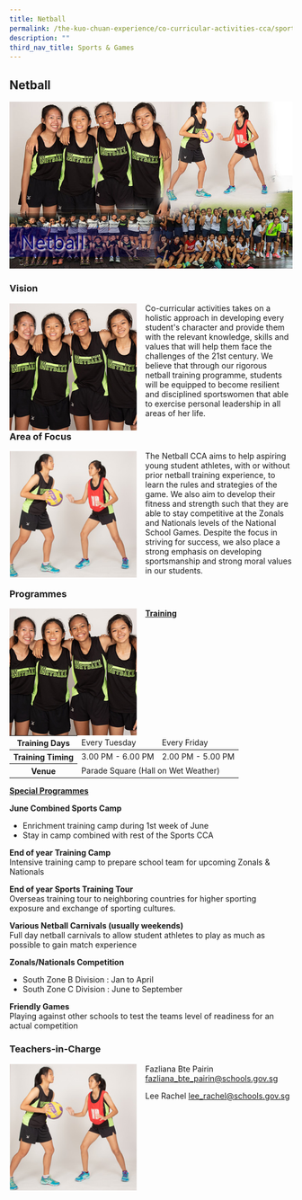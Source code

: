```yaml
---
title: Netball
permalink: /the-kuo-chuan-experience/co-curricular-activities-cca/sports-n-games/netball/
description: ""
third_nav_title: Sports & Games
---
```

## Netball

![](/images/The%20Kuo%20Chuan%20Experience/CCA/Netball/Netball.jpg)


### Vision

<img src="/images/The%20Kuo%20Chuan%20Experience/CCA/Netball/netball1.jpg" style="width:45%;margin-right:15px;" align = "left">

Co-curricular activities takes on a holistic approach in developing every student's character and provide them with the relevant knowledge, skills and values that will help them face the challenges of the 21st century. We believe that through our rigorous netball training programme, students will be equipped to become resilient and disciplined sportswomen that able to exercise personal leadership in all areas of her life.

### Area of Focus

<img src="/images/The%20Kuo%20Chuan%20Experience/CCA/Netball/netball2.jpg" style="width:45%;margin-right:15px;" align = "left">

The Netball CCA aims to help aspiring young student athletes, with or without prior netball training experience, to learn the rules and strategies of the game. We also aim to develop their fitness and strength such that they are able to stay competitive at the Zonals and Nationals levels of the National School Games. Despite the focus in striving for success, we also place a  strong emphasis on developing sportsmanship and strong moral values in our students.

### Programmes

<img src="/images/The%20Kuo%20Chuan%20Experience/CCA/Netball/netball1.jpg" style="width:45%;margin-right:15px;" align = "left">

**<u>Training</u>**

<table>
<thead>
  <tr>
    <th>Training Days</th>
    <td>Every Tuesday </td>
    <td>Every Friday</td>
  </tr>
</thead>
<tbody>
  <tr>
    <th>Training Timing</th>
    <td>3.00 PM - 6.00 PM</td>
    <td>2.00 PM - 5.00 PM</td>
  </tr>
  <tr>
    <th> Venue</th>
    <td colspan="2">Parade Square (Hall on Wet Weather)  </td>
  </tr>
</tbody>
</table>

**<u>Special Programmes</u>**

**June Combined Sports Camp**  

*   Enrichment training camp during 1st week of June 
*   Stay in camp combined with rest of the Sports CCA

  
**End of year Training Camp**<br>
Intensive training camp to prepare school team for upcoming Zonals & Nationals  
  
**End of year Sports Training Tour**  
Overseas training tour to neighboring countries for higher sporting exposure and exchange of sporting cultures.  
  
**Various Netball Carnivals (usually weekends)**  
Full day netball carnivals to allow student athletes to play as much as possible to gain match experience  
  
**Zonals/Nationals Competition**  

*   South Zone B Division : Jan to April
*   South Zone C Division : June to September

  
**Friendly Games**  
Playing against other schools to test the teams level of readiness for an actual competition


### Teachers-in-Charge

<img src="/images/The%20Kuo%20Chuan%20Experience/CCA/Netball/netball2.jpg" style="width:45%;margin-right:15px;" align = "left">

Fazliana Bte Pairin
<a href="mailto:fazliana_bte_pairin@schools.gov.sg">fazliana_bte_pairin@schools.gov.sg</a>

Lee Rachel
<a href="mailto:lee_rachel@schools.gov.sg">lee_rachel@schools.gov.sg</a>